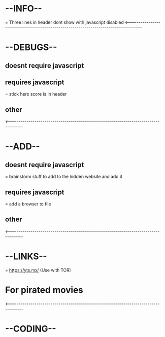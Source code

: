#    --INFO--
= Three lines in header dont show with javascript disabled
<------------------------------------------------------------------------------------
#    --DEBUGS--
## doesnt require javascript

## requires javascript
= stick hero score is in header

## other
<------------------------------------------------------------------------------------
#    --ADD--
## doesnt require javascript
= brainstorm stuff to add to the hidden website and add it

## requires javascript
= add a browser to file

## other
<------------------------------------------------------------------------------------
#   --LINKS--
= https://yts.mx/ (Use with TOR)
# For pirated movies
<------------------------------------------------------------------------------------

#    --CODING--
